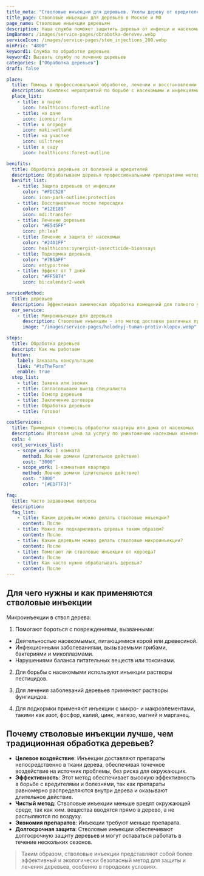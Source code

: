 ```yaml
---
title_meta: "Стволовые инъекции для деревьев. Уколы дереву от вредителей."
title_page: Стволовые инъекции для деревьев в Москве и МО
page_name: Стволовые инъекции деревьям
description: Наша служба поможет защитить деревья от инфекци и насекомых. ⚡ Стволовые инъекции - это действенный метод лечения деревьев
imgBanner: /images/service-pages/obrabotka-derevev.webp
serviceIcon: /images/service-pages/stem_injections_200.webp
minPric: "4800"
keyword1: Служба по обработке деревьев
keyword2: Вызвать службу по лечению деревьев
categories: ["Обработка деревьев"]
draft: false

place:
  title: Помощь в профессиональной обработке, лечении и восстановлении деревьев
  description: Комплекс мероприятий по борьбе с насекомыми и инфекциями с помощью стволовых инъекций
  place_list:
    - title: в парке
      icon: healthicons:forest-outline
    - title: на даче
      icon: iconoir:farm
    - title: в огороде
      icon: maki:wetland
    - title: на участке
      icon: uil:trees
    - title: в саду
      icon: healthicons:forest-outline

benifits:
  title: Обработка деревьев от болезней и вредителей
  description: Обрабатываем деревья профессиональными препаратами методом стволовых инъекций
  benifit_list:
    - title: Защита деревьев от инфекции
      color: "#FDC528"
      icon: icon-park-outline:protection
    - title: Восстановление после пересадки
      color: "#12E189"
      icon: mdi:transfer
    - title: Лечение деревьев
      color: "#E545FF"
      icon: ph:leaf
    - title: Лечение и защита от насекомых
      color: "#24A1FF"
      icon: healthicons:synergist-insecticide-bioassays
    - title: Подкормка деревьев
      color: "#7B5AFF"
      icon: entypo:tree
    - title: Эффект от 7 дней
      color: "#FF5874"
      icon: bi:calendar2-week

serviceMethod:
  title: деревьев
  description: Эффективная химическая обработка помещений для полного уничтожения насекомых и других вредителей. Безопасно для интерьера, быстро и надежно.
  our_service:
    - title: Mикроинъекции для деревьев
      description: Стволовые инъекции - это метод доставки различных препаратов, таких как фунгициды, инсектициды, антибиотики, удобрения и микроэлементы, непосредственно в ксилему дерева. Эти препараты затем распространяются по всему дереву, от листьев до корней. Метод был разработан около 50 лет назад и используется в рамках государственных программ по борьбе с вредителями и болезнями деревьев в США. В России он начал применяться в 2010-х, в основном для борьбы с короедом-типографом, гнилью, грибками, инфекционными заболеваниями, различными видами рака деревьев и для удобрения растений.
      image: "/images/service-pages/holodnyj-tuman-protiv-klopov.webp"

steps:
  title: Обработка деревьев
  descript: Как мы работаем
  button:
    label: Заказать консультацию
    link: "#toTheForm"
    enable: true
  step_list:
    - title: Заявка или звоник
    - title: Согласовываем выезд специалиста
    - title: Осмотр деревьев
    - title: Заключение договора
    - title: Обработка деревьев
    - title: Готово!

costServices:
  title: Примерная стоимость обработки квартиры или дома от насекомых
  description: Итоговая цена за услугу по уничтожению насекомых изменяется в зависимости от конкретного объекта. Окончательную стоимость можно будет уточнить после визита специалиста.
  cols: 4
  cost_services_list:
    - scope_work: 1 комната
      method: Ловчие домики (длительное действие)
      cost: "3000"
    - scope_work: 1-комнатная квартира
      method: Ловчие домики (длительное действие)
      cost: "3000"
      color: "[#EDF7F3]"

faq:
  title: Часто задаваемые вопросы
  description:
  faq_list:
    - title: Каким деревьям можно делать стволовые инъекции?
      content: После
    - title: Можно ли подкармливать деревья таким образом?
      content: После
    - title: Каким деревьям можно делать стволовые микроинъекции?
      content: После
    - title: Помогают ли стволовые инъекции от короеда?
      content: После
    - title: Как часто нужно обрабатывать деревья?
      content: После
---
```


## Для чего нужны и как применяются стволовые инъекции

Микроинъекции в ствол дерева:

1. Помогают бороться с повреждениями, вызванными:

- Деятельностью насекомымых, питающимися корой или древесиной.
- Инфекционными заболеваниями, вызываемыми грибами, бактериями и микоплазмами.
- Нарушениями баланса питательных веществ или токсинами.

2. Для борьбы с насекомыми используют инъекции растворы пестицидов.

3. Для лечения заболеваний деревьев применяют растворы фунгицидов.

4. Для подкормки применяют инъекции с микро- и макроэлементами, такими как азот, фосфор, калий, цинк, железо, магний и марганец.

## Почему стволовые инъекции лучше, чем традиционная обработка деревьев?

- **Целевое воздействие**: Инъекции доставляют препараты непосредственно в ткани дерева, обеспечивая точечное воздействие на источник проблемы, без риска для окружающих.
- **Эффективность**: Этот метод обеспечивает высокую эффективность в борьбе с вредителями и болезнями, так как препараты равномерно распределяются внутри дерева и оказывают длительное действие.
- **Чистый метод**: Стволовые инъекции меньше вредят окружающей среде, так как хим. вещества вводятся прямо в дерево, а не распыляются по воздуху.
- **Экономия препаратов**: Инъекции требуют меньше препарата.
- **Долгосрочная защита**: Стволовые инъекции обеспечивают долгосрочную защиту деревьев и могут оставаться работать в течение нескольких сезонов.

> Таким образом, стволовые инъекции представляют собой более эффективный и экологически безопасный метод для защиты и лечения деревьев, особенно в городских условиях.
